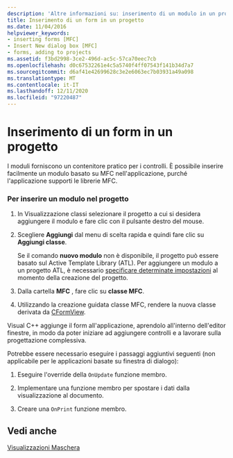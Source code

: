 ```yaml
---
description: 'Altre informazioni su: inserimento di un modulo in un progetto'
title: Inserimento di un form in un progetto
ms.date: 11/04/2016
helpviewer_keywords:
- inserting forms [MFC]
- Insert New dialog box [MFC]
- forms, adding to projects
ms.assetid: f3bd2998-3ce2-496d-ac5c-57ca70eec7cb
ms.openlocfilehash: d0c67532261e4c5a5740f4ff07543f141b34d7a7
ms.sourcegitcommit: d6af41e42699628c3e2e6063ec7b03931a49a098
ms.translationtype: MT
ms.contentlocale: it-IT
ms.lasthandoff: 12/11/2020
ms.locfileid: "97220487"
---
```

# <a name="inserting-a-form-into-a-project"></a>Inserimento di un form in un progetto

I moduli forniscono un contenitore pratico per i controlli. È possibile inserire facilmente un modulo basato su MFC nell'applicazione, purché l'applicazione supporti le librerie MFC.

### <a name="to-insert-a-form-into-your-project"></a>Per inserire un modulo nel progetto

1. In Visualizzazione classi selezionare il progetto a cui si desidera aggiungere il modulo e fare clic con il pulsante destro del mouse.

1. Scegliere **Aggiungi** dal menu di scelta rapida e quindi fare clic su **Aggiungi classe**.

   Se il comando **nuovo modulo** non è disponibile, il progetto può essere basato sul Active Template Library (ATL). Per aggiungere un modulo a un progetto ATL, è necessario [specificare determinate impostazioni](../atl/reference/application-settings-atl-project-wizard.md) al momento della creazione del progetto.

1. Dalla cartella **MFC** , fare clic su **classe MFC**.

1. Utilizzando la creazione guidata classe MFC, rendere la nuova classe derivata da [CFormView](reference/cformview-class.md).

Visual C++ aggiunge il form all'applicazione, aprendolo all'interno dell'editor finestre, in modo da poter iniziare ad aggiungere controlli e a lavorare sulla progettazione complessiva.

Potrebbe essere necessario eseguire i passaggi aggiuntivi seguenti (non applicabile per le applicazioni basate su finestra di dialogo):

1. Eseguire l'override della `OnUpdate` funzione membro.

1. Implementare una funzione membro per spostare i dati dalla visualizzazione al documento.

1. Creare una `OnPrint` funzione membro.

## <a name="see-also"></a>Vedi anche

[Visualizzazioni Maschera](form-views-mfc.md)
